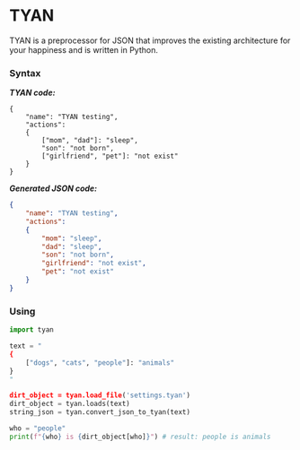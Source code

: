 # TYAN
TYAN is a preprocessor for JSON that improves the existing architecture for your happiness and is written in Python.

### Syntax
***TYAN code:***
```
{
    "name": "TYAN testing",
    "actions":
    {
        ["mom", "dad"]: "sleep",
        "son": "not born",
        ["girlfriend", "pet"]: "not exist"
    }
}
```
    

***Generated JSON code:***

```json
{
    "name": "TYAN testing",
    "actions":
    {
        "mom": "sleep",
        "dad": "sleep",
        "son": "not born",
        "girlfriend": "not exist",
        "pet": "not exist"
    }
}
```

### Using

```python
import tyan

text = "
{
    ["dogs", "cats", "people"]: "animals"
}
"

dirt_object = tyan.load_file('settings.tyan')
dirt_object = tyan.loads(text)
string_json = tyan.convert_json_to_tyan(text)

who = "people"
print(f"{who} is {dirt_object[who]}") # result: people is animals
```
